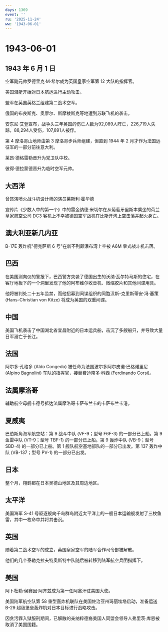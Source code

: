 ```yaml
---
days: 1369
event: ''
ru: '2025-11-24'
ww: '1943-06-01'
---
```


# 1943-06-01

## 1943 年 6 月 1 日

空军副元帅罗德里克·M·希尔成为英国皇家空军第 12 大队的指挥官。

美国潜艇开始对日本航运进行主动攻击。

盟军在英国英格兰组建第二战术空军。

俄国的布良斯克、奥廖尔、斯摩棱斯克等地遭到苏联飞机的袭击。

安东尼·艾登宣布，战争头三年英国的伤亡人数为92,089人阵亡，226,719人失踪，88,294人受伤，107,891人被俘。

第 4 摩洛哥山地师由第 3 摩洛哥步兵师组建，但直到 1944 年 2
月才作为法国远征军的一部分前往意大利。

莱昂·德格雷勒晋升为党卫队中校。

彼得·德拉蒙德晋升为临时空军元帅。

## 大西洋

曾饰演喷火战斗机设计师的演员莱斯利·霍华德

宣传片《少数人中的第一个》中的雷金纳德·米切尔在从葡萄牙里斯本乘坐的荷兰皇家航空公司
DC3 客机上不幸被德国空军战机在比斯开湾上空击落并起火身亡。

## 澳大利亚新几内亚

B-17E 轰炸机"德克萨斯 6 号"在新不列颠瀑布湾上空被 A6M 零式战斗机击落。

## 巴西

在美国测向仪的警报下，巴西警方突袭了德国出生的沃纳·瓦尔特马斯的住宅，在客厅地板下的一个洞里发现了他的阿布维尔收音机、微缩胶片和其他间谍用具。

他将被判处二十五年监禁，而他招募到间谍组织的同胞汉斯-克里斯蒂安·冯·基策
(Hans-Christian von Kitze) 将成为英国的双重间谍。

## 中国

美国飞机袭击了中国湖北省宜昌附近的日本运兵船，击沉了多艘船只，并导致大量日军溺亡于长江。

## 法国

阿尔多·孔格多 (Aldo Congedo) 被任命为法国波尔多阿尔皮诺·巴格诺里尼
(Alpino Bagnolini) 车队的指挥官，接替费迪南多·科西 (Ferdinando Corsi)。

## 法属摩洛哥

辅助航空母舰卡德号抵达法属摩洛哥卡萨布兰卡的卡萨布兰卡港。

## 夏威夷

巴伯斯角海军航空站：第 9 战斗中队 (VF-9；型号 F6F-3) 的一部分已上船。第
9 鱼雷中队 (VT-9；型号 TBF-1) 的一部分已上船。第 9 轰炸中队 (VB-9；型号
SBD-4) 的一部分已上船。第 1 舰队航空基地部队的一部分已出发。第 137
轰炸中队 (VB-137；型号 PV-1) 的一部分已出发。

## 日本

整个月，翔鹤都在日本吴德山地区及其周边地区。

## 太平洋

美国海军 S-41
号驱逐舰向千岛群岛附近太平洋上的一艘日本运输舰发射了三枚鱼雷，其中一枚命中并将其击沉。

## 英国

随着第二战术空军的成立，英国皇家空军的陆军合作司令部被解散。

他们的几个泰勒克拉夫特奥斯特中队随后被转移到陆军航空兵团指挥下。

## 美国

阿卜杜勒·侯赛因·阿齐兹成为第一任阿富汗驻美国大使。

美国陆军航空队第 58 重型轰炸机联队在美国佐治亚州玛丽埃塔启动，准备运送
B-29 超级堡垒轰炸机对日本目标进行战略攻击。

因贪污罪入狱服刑期间，已解散的亲纳粹德裔美国人同盟会领导人弗里茨·库恩被取消了美国国籍。